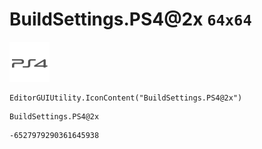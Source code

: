 # BuildSettings.PS4@2x `64x64`
<img src="/img/BuildSettings.PS4@2x.png" width=64 height=64>

``` CSharp
EditorGUIUtility.IconContent("BuildSettings.PS4@2x")
```
```
BuildSettings.PS4@2x
```
```
-6527979290361645938
```
